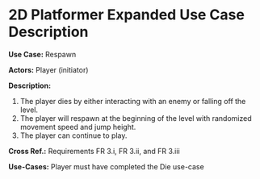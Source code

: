 # 2D Platformer Expanded Use Case Description

**Use Case:** Respawn

**Actors:** Player (initiator)

**Description:**

1. The player dies by either interacting with an enemy or falling off the level.
1. The player will respawn at the beginning of the level with randomized movement speed and jump height.
1. The player can continue to play.

**Cross Ref.:** Requirements FR 3.i, FR 3.ii, and FR 3.iii

**Use-Cases:** Player must have completed the Die use-case
